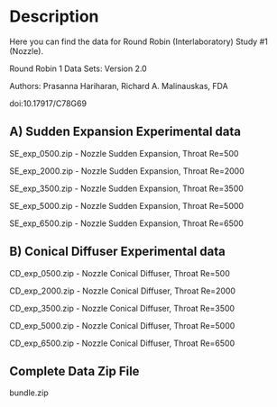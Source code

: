 # Description
Here you can find the data for Round Robin (Interlaboratory) Study #1 (Nozzle).  

Round Robin 1 Data Sets: Version 2.0

Authors: Prasanna Hariharan, Richard A. Malinauskas, FDA
 
doi:10.17917/C78G69

## A) Sudden Expansion Experimental data 

SE_exp_0500.zip - Nozzle Sudden Expansion, Throat Re=500 

SE_exp_2000.zip - Nozzle Sudden Expansion, Throat Re=2000

SE_exp_3500.zip - Nozzle Sudden Expansion, Throat Re=3500

SE_exp_5000.zip - Nozzle Sudden Expansion, Throat Re=5000

SE_exp_6500.zip - Nozzle Sudden Expansion, Throat Re=6500

## B) Conical Diffuser Experimental data 

CD_exp_0500.zip - Nozzle Conical Diffuser, Throat Re=500

CD_exp_2000.zip - Nozzle Conical Diffuser, Throat Re=2000

CD_exp_3500.zip - Nozzle Conical Diffuser, Throat Re=3500

CD_exp_5000.zip - Nozzle Conical Diffuser, Throat Re=5000

CD_exp_6500.zip - Nozzle Conical Diffuser, Throat Re=6500

## Complete Data Zip File
bundle.zip
